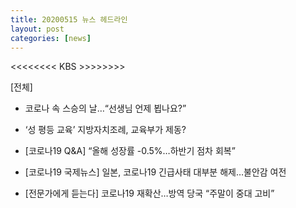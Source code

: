 ```yaml
---
title: 20200515 뉴스 헤드라인
layout: post
categories: [news]
---
```


<<<<<<<< KBS >>>>>>>>

[전체]

* 코로나 속 스승의 날…“선생님 언제 뵙나요?”

* ‘성 평등 교육’ 지방자치조례, 교육부가 제동?

* [코로나19 Q&A] “올해 성장률 -0.5%…하반기 점차 회복”

* [코로나19 국제뉴스] 일본, 코로나19 긴급사태 대부분 해제…불안감 여전

* [전문가에게 듣는다] 코로나19 재확산…방역 당국 “주말이 중대 고비”